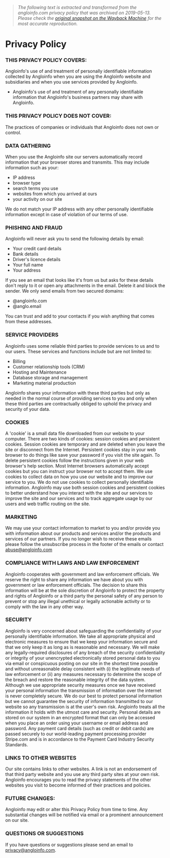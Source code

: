 > *The following text is extracted and transformed from the angloinfo.com privacy policy that was archived on 2019-05-13. Please check the [original snapshot on the Wayback Machine](https://web.archive.org/web/20190513143001id_/https%3A//www.angloinfo.com/privacy-policy) for the most accurate reproduction.*

# Privacy Policy

### THIS PRIVACY POLICY COVERS:

Angloinfo's use of and treatment of personally identifiable information collected by Angloinfo when you are using the Angloinfo website and subsidiaries and when you use services provided by Angloinfo.

  * Angloinfo's use of and treatment of any personally identifiable information that Angloinfo's business partners may share with Angloinfo.



### THIS PRIVACY POLICY DOES NOT COVER:

The practices of companies or individuals that Angloinfo does not own or control.

### DATA GATHERING

When you use the Angloinfo site our servers automatically record information that your browser stores and transmits. This may include information such as your:

  * IP address
  * browser type
  * search terms you use
  * websites from which you arrived at ours
  * your activity on our site



We do not match your IP address with any other personally identifiable information except in case of violation of our terms of use.

### PHISHING AND FRAUD

Angloinfo will never ask you to send the following details by email:

  * Your credit card details
  * Bank details
  * Driver's licence details
  * Your full name
  * Your address



If you see an email that looks like it's from us but asks for these details don't reply to it or open any attachments in the email. Delete it and block the sender. We only send emails from two secured domains:

  * @angloinfo.com
  * @anglo.email



You can trust and add to your contacts if you wish anything that comes from these addresses.

### SERVICE PROVIDERS

Angloinfo uses some reliable third parties to provide services to us and to our users. These services and functions include but are not limited to:

  * Billing
  * Customer relationship tools (CRM)
  * Hosting and Maintenance
  * Database storage and management
  * Marketing material production



Angloinfo shares your information with these third parties but only as needed in the normal course of providing services to you and only when these third parties are contractually obliged to uphold the privacy and security of your data.

### COOKIES

A 'cookie' is a small data file downloaded from our website to your computer. There are two kinds of cookies: session cookies and persistent cookies. Session cookies are temporary and are deleted when you leave the site or disconnect from the Internet. Persistent cookies stay in your web browser to do things like save your password if you visit the site again. To delete persistent cookies follow the instructions given in your web browser's help section. Most Internet browsers automatically accept cookies but you can instruct your browser not to accept them. We use cookies to collect data on how you use our website and to improve our service to you. We do not use cookies to collect personally identifiable information. Angloinfo may use both session cookies and persistent cookies to better understand how you interact with the site and our services to improve the site and our services and to track aggregate usage by our users and web traffic routing on the site.

### MARKETING

We may use your contact information to market to you and/or provide you with information about our products and services and/or the products and services of our partners. If you no longer wish to receive these emails please follow the unsubscribe process in the footer of the emails or contact abuse@angloinfo.com

### COMPLIANCE WITH LAWS AND LAW ENFORCEMENT

Angloinfo cooperates with government and law enforcement officials. We reserve the right to share any information we have about you with government or law enforcement officials. The decision to share this information will be at the sole discretion of Angloinfo to protect the property and rights of Angloinfo or a third party the personal safety of any person to prevent or stop any illegal unethical or legally actionable activity or to comply with the law in any other way.

### SECURITY

Angloinfo is very concerned about safeguarding the confidentiality of your personally identifiable information. We take all appropriate physical and electronic measures to ensure that we keep your information secure and that we only keep it as long as is reasonable and necessary. We will make any legally-required disclosures of any breach of the security confidentiality or integrity of your unencrypted electronically stored personal data to you via email or conspicuous posting on our site in the shortest time possible and without unreasonable delay consistent with (i) the legitimate needs of law enforcement or (ii) any measures necessary to determine the scope of the breach and restore the reasonable integrity of the data system. Although we use appropriate security measures once we have received your personal information the transmission of information over the internet is never completely secure. We do our best to protect personal information but we cannot guarantee the security of information transmitted to our website so any transmission is at the user's own risk. Angloinfo treats all the information it holds with the utmost care and security. Personal details are stored on our system in an encrypted format that can only be accessed when you place an order using your username or email address and password. Any payment card details (such as credit or debit cards) are passed securely to our world-leading payment processing provider Stripe.com and is in accordance to the Payment Card Industry Security Standards.

### LINKS TO OTHER WEBSITES

Our site contains links to other websites. A link is not an endorsement of that third party website and you use any third party sites at your own risk. Angloinfo encourages you to read the privacy statements of the other websites you visit to become informed of their practices and policies.

### FUTURE CHANGES:

Angloinfo may edit or alter this Privacy Policy from time to time. Any substantial changes will be notified via email or a prominent announcement on our site.

### QUESTIONS OR SUGGESTIONS

If you have questions or suggestions please send an email to privacy@angloinfo.com.
